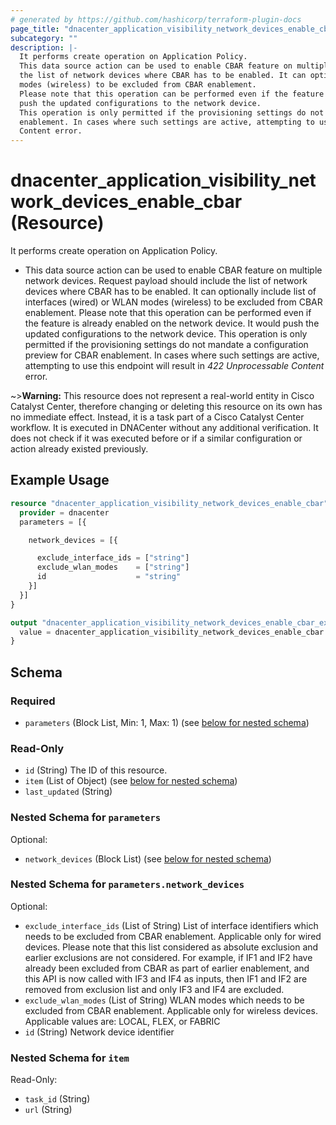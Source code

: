 ```yaml
---
# generated by https://github.com/hashicorp/terraform-plugin-docs
page_title: "dnacenter_application_visibility_network_devices_enable_cbar Resource - terraform-provider-dnacenter"
subcategory: ""
description: |-
  It performs create operation on Application Policy.
  This data source action can be used to enable CBAR feature on multiple network devices. Request payload should include
  the list of network devices where CBAR has to be enabled. It can optionally include list of interfaces (wired) or WLAN
  modes (wireless) to be excluded from CBAR enablement.
  Please note that this operation can be performed even if the feature is already enabled on the network device. It would
  push the updated configurations to the network device.
  This operation is only permitted if the provisioning settings do not mandate a configuration preview for CBAR
  enablement. In cases where such settings are active, attempting to use this endpoint will result in 422 Unprocessable
  Content error.
---
```


# dnacenter_application_visibility_network_devices_enable_cbar (Resource)

It performs create operation on Application Policy.

- This data source action can be used to enable CBAR feature on multiple network devices. Request payload should include
the list of network devices where CBAR has to be enabled. It can optionally include list of interfaces (wired) or WLAN
modes (wireless) to be excluded from CBAR enablement.
Please note that this operation can be performed even if the feature is already enabled on the network device. It would
push the updated configurations to the network device.
This operation is only permitted if the provisioning settings do not mandate a configuration preview for CBAR
enablement. In cases where such settings are active, attempting to use this endpoint will result in *422 Unprocessable
Content* error.

~>**Warning:**
This resource does not represent a real-world entity in Cisco Catalyst Center, therefore changing or deleting this resource on its own has no immediate effect.
Instead, it is a task part of a Cisco Catalyst Center workflow. It is executed in DNACenter without any additional verification. It does not check if it was executed before or if a similar configuration or action already existed previously.

## Example Usage

```terraform
resource "dnacenter_application_visibility_network_devices_enable_cbar" "example" {
  provider = dnacenter
  parameters = [{

    network_devices = [{

      exclude_interface_ids = ["string"]
      exclude_wlan_modes    = ["string"]
      id                    = "string"
    }]
  }]
}

output "dnacenter_application_visibility_network_devices_enable_cbar_example" {
  value = dnacenter_application_visibility_network_devices_enable_cbar.example
}
```

<!-- schema generated by tfplugindocs -->
## Schema

### Required

- `parameters` (Block List, Min: 1, Max: 1) (see [below for nested schema](#nestedblock--parameters))

### Read-Only

- `id` (String) The ID of this resource.
- `item` (List of Object) (see [below for nested schema](#nestedatt--item))
- `last_updated` (String)

<a id="nestedblock--parameters"></a>
### Nested Schema for `parameters`

Optional:

- `network_devices` (Block List) (see [below for nested schema](#nestedblock--parameters--network_devices))

<a id="nestedblock--parameters--network_devices"></a>
### Nested Schema for `parameters.network_devices`

Optional:

- `exclude_interface_ids` (List of String) List of interface identifiers which needs to be excluded from CBAR enablement. Applicable only for wired devices. Please note that this list considered as absolute exclusion and earlier exclusions are not considered. For example, if IF1 and IF2 have already been excluded from CBAR as part of earlier enablement, and this API is now called with IF3 and IF4 as inputs, then IF1 and IF2 are removed from exclusion list and only IF3 and IF4 are excluded.
- `exclude_wlan_modes` (List of String) WLAN modes which needs to be excluded from CBAR enablement. Applicable only for wireless devices. Applicable values are: LOCAL, FLEX, or FABRIC
- `id` (String) Network device identifier



<a id="nestedatt--item"></a>
### Nested Schema for `item`

Read-Only:

- `task_id` (String)
- `url` (String)
